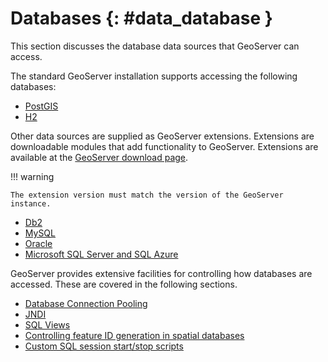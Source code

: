 # Databases {: #data_database }

This section discusses the database data sources that GeoServer can access.

The standard GeoServer installation supports accessing the following databases:

-   [PostGIS](postgis.md)
-   [H2](h2.md)

Other data sources are supplied as GeoServer extensions. Extensions are downloadable modules that add functionality to GeoServer. Extensions are available at the [GeoServer download page](https://geoserver.org/download).

!!! warning

    The extension version must match the version of the GeoServer instance.

-   [Db2](db2.md)
-   [MySQL](mysql.md)
-   [Oracle](oracle.md)
-   [Microsoft SQL Server and SQL Azure](sqlserver.md)

GeoServer provides extensive facilities for controlling how databases are accessed. These are covered in the following sections.

-   [Database Connection Pooling](connection-pooling.md)
-   [JNDI](jndi.md)
-   [SQL Views](sqlview.md)
-   [Controlling feature ID generation in spatial databases](primarykey.md)
-   [Custom SQL session start/stop scripts](sqlsession.md)
